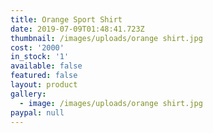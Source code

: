 ```yaml
---
title: Orange Sport Shirt
date: 2019-07-09T01:48:41.723Z
thumbnail: /images/uploads/orange shirt.jpg
cost: '2000'
in_stock: '1'
available: false
featured: false
layout: product
gallery:
  - image: /images/uploads/orange shirt.jpg
paypal: null
---
```


